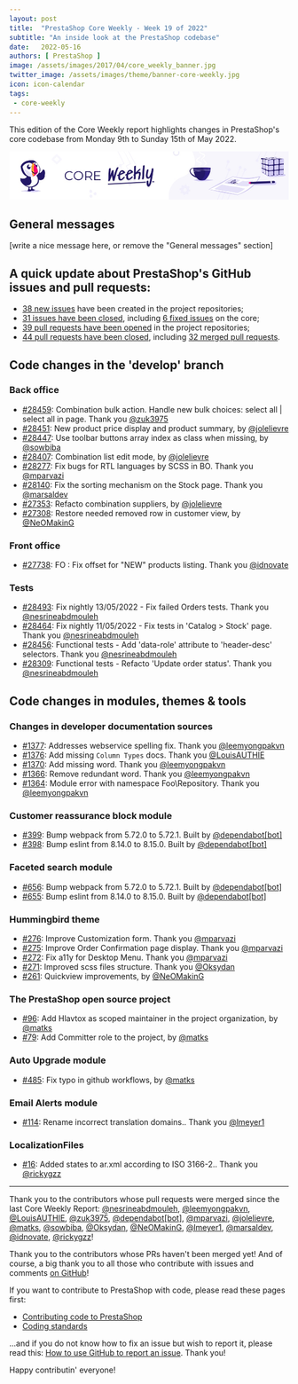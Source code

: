 ```yaml
---
layout: post
title:  "PrestaShop Core Weekly - Week 19 of 2022"
subtitle: "An inside look at the PrestaShop codebase"
date:   2022-05-16
authors: [ PrestaShop ]
image: /assets/images/2017/04/core_weekly_banner.jpg
twitter_image: /assets/images/theme/banner-core-weekly.jpg
icon: icon-calendar
tags:
 - core-weekly
---
```


This edition of the Core Weekly report highlights changes in PrestaShop's core codebase from Monday 9th to Sunday 15th of May 2022.

![Core Weekly banner](/assets/images/2018/12/banner-core-weekly.jpg)

## General messages

[write a nice message here, or remove the "General messages" section]


## A quick update about PrestaShop's GitHub issues and pull requests:

- [38 new issues](https://github.com/search?q=org%3APrestaShop+is%3Apublic++-repo%3Aprestashop%2Fprestashop.github.io++is%3Aissue+created%3A2022-05-09..2022-05-15) have been created in the project repositories;
- [31 issues have been closed](https://github.com/search?q=org%3APrestaShop+is%3Apublic++-repo%3Aprestashop%2Fprestashop.github.io++is%3Aissue+closed%3A2022-05-09..2022-05-15), including [6 fixed issues](https://github.com/search?q=org%3APrestaShop+is%3Apublic++-repo%3Aprestashop%2Fprestashop.github.io++is%3Aissue+label%3Afixed+closed%3A2022-05-09..2022-05-15) on the core;
- [39 pull requests have been opened](https://github.com/search?q=org%3APrestaShop+is%3Apublic++-repo%3Aprestashop%2Fprestashop.github.io++is%3Apr+created%3A2022-05-09..2022-05-15) in the project repositories;
- [44 pull requests have been closed](https://github.com/search?q=org%3APrestaShop+is%3Apublic++-repo%3Aprestashop%2Fprestashop.github.io++is%3Apr+closed%3A2022-05-09..2022-05-15), including [32 merged pull requests](https://github.com/search?q=org%3APrestaShop+is%3Apublic++-repo%3Aprestashop%2Fprestashop.github.io++is%3Apr+merged%3A2022-05-09..2022-05-15).
        


## Code changes in the 'develop' branch


### Back office
* [#28459](https://github.com/PrestaShop/PrestaShop/pull/28459): Combination bulk action. Handle new bulk choices: select all | select all in page. Thank you [@zuk3975](https://github.com/zuk3975)
* [#28451](https://github.com/PrestaShop/PrestaShop/pull/28451): New product price display and product summary, by [@jolelievre](https://github.com/jolelievre)
* [#28447](https://github.com/PrestaShop/PrestaShop/pull/28447): Use toolbar buttons array index as class when missing, by [@sowbiba](https://github.com/sowbiba)
* [#28407](https://github.com/PrestaShop/PrestaShop/pull/28407): Combination list edit mode, by [@jolelievre](https://github.com/jolelievre)
* [#28277](https://github.com/PrestaShop/PrestaShop/pull/28277): Fix bugs for RTL languages by SCSS in BO. Thank you [@mparvazi](https://github.com/mparvazi)
* [#28140](https://github.com/PrestaShop/PrestaShop/pull/28140): Fix the sorting mechanism on the Stock page. Thank you [@marsaldev](https://github.com/marsaldev)
* [#27353](https://github.com/PrestaShop/PrestaShop/pull/27353): Refacto combination suppliers, by [@jolelievre](https://github.com/jolelievre)
* [#27308](https://github.com/PrestaShop/PrestaShop/pull/27308): Restore needed removed row in customer view, by [@NeOMakinG](https://github.com/NeOMakinG)


### Front office
* [#27738](https://github.com/PrestaShop/PrestaShop/pull/27738): FO : Fix offset for "NEW" products listing. Thank you [@idnovate](https://github.com/idnovate)


### Tests
* [#28493](https://github.com/PrestaShop/PrestaShop/pull/28493): Fix nightly 13/05/2022 - Fix failed Orders tests. Thank you [@nesrineabdmouleh](https://github.com/nesrineabdmouleh)
* [#28464](https://github.com/PrestaShop/PrestaShop/pull/28464): Fix nightly 11/05/2022 - Fix tests in 'Catalog > Stock' page. Thank you [@nesrineabdmouleh](https://github.com/nesrineabdmouleh)
* [#28456](https://github.com/PrestaShop/PrestaShop/pull/28456): Functional tests - Add 'data-role' attribute to 'header-desc' selectors. Thank you [@nesrineabdmouleh](https://github.com/nesrineabdmouleh)
* [#28309](https://github.com/PrestaShop/PrestaShop/pull/28309): Functional tests - Refacto 'Update order status'. Thank you [@nesrineabdmouleh](https://github.com/nesrineabdmouleh)


## Code changes in modules, themes & tools


### Changes in developer documentation sources
* [#1377](https://github.com/PrestaShop/docs/pull/1377): Addresses webservice spelling fix. Thank you [@leemyongpakvn](https://github.com/leemyongpakvn)
* [#1376](https://github.com/PrestaShop/docs/pull/1376): Add missing `Column Types` docs. Thank you [@LouisAUTHIE](https://github.com/LouisAUTHIE)
* [#1370](https://github.com/PrestaShop/docs/pull/1370): Add missing word. Thank you [@leemyongpakvn](https://github.com/leemyongpakvn)
* [#1366](https://github.com/PrestaShop/docs/pull/1366): Remove redundant word. Thank you [@leemyongpakvn](https://github.com/leemyongpakvn)
* [#1364](https://github.com/PrestaShop/docs/pull/1364): Module error with namespace Foo\Repository. Thank you [@leemyongpakvn](https://github.com/leemyongpakvn)


### Customer reassurance block module
* [#399](https://github.com/PrestaShop/blockreassurance/pull/399): Bump webpack from 5.72.0 to 5.72.1. Built by [@dependabot[bot]](https://github.com/apps/dependabot)
* [#398](https://github.com/PrestaShop/blockreassurance/pull/398): Bump eslint from 8.14.0 to 8.15.0. Built by [@dependabot[bot]](https://github.com/apps/dependabot)


### Faceted search module
* [#656](https://github.com/PrestaShop/ps_facetedsearch/pull/656): Bump webpack from 5.72.0 to 5.72.1. Built by [@dependabot[bot]](https://github.com/apps/dependabot)
* [#655](https://github.com/PrestaShop/ps_facetedsearch/pull/655): Bump eslint from 8.14.0 to 8.15.0. Built by [@dependabot[bot]](https://github.com/apps/dependabot)


### Hummingbird theme
* [#276](https://github.com/PrestaShop/hummingbird/pull/276): Improve Customization form. Thank you [@mparvazi](https://github.com/mparvazi)
* [#275](https://github.com/PrestaShop/hummingbird/pull/275): Improve Order Confirmation page display. Thank you [@mparvazi](https://github.com/mparvazi)
* [#272](https://github.com/PrestaShop/hummingbird/pull/272): Fix a11y for Desktop Menu. Thank you [@mparvazi](https://github.com/mparvazi)
* [#271](https://github.com/PrestaShop/hummingbird/pull/271): Improved scss files structure. Thank you [@Oksydan](https://github.com/Oksydan)
* [#261](https://github.com/PrestaShop/hummingbird/pull/261): Quickview improvements, by [@NeOMakinG](https://github.com/NeOMakinG)


### The PrestaShop open source project
* [#96](https://github.com/PrestaShop/open-source/pull/96): Add Hlavtox as scoped maintainer in the project organization, by [@matks](https://github.com/matks)
* [#79](https://github.com/PrestaShop/open-source/pull/79): Add Committer role to the project, by [@matks](https://github.com/matks)


### Auto Upgrade module
* [#485](https://github.com/PrestaShop/autoupgrade/pull/485): Fix typo in github workflows, by [@matks](https://github.com/matks)


### Email Alerts module
* [#114](https://github.com/PrestaShop/ps_emailalerts/pull/114): Rename incorrect translation domains.. Thank you [@lmeyer1](https://github.com/lmeyer1)


### LocalizationFiles
* [#16](https://github.com/PrestaShop/LocalizationFiles/pull/16): Added states to ar.xml according to ISO 3166-2.. Thank you [@rickygzz](https://github.com/rickygzz)


<hr />

Thank you to the contributors whose pull requests were merged since the last Core Weekly Report: [@nesrineabdmouleh](https://github.com/nesrineabdmouleh), [@leemyongpakvn](https://github.com/leemyongpakvn), [@LouisAUTHIE](https://github.com/LouisAUTHIE), [@zuk3975](https://github.com/zuk3975), [@dependabot[bot]](https://github.com/apps/dependabot), [@mparvazi](https://github.com/mparvazi), [@jolelievre](https://github.com/jolelievre), [@matks](https://github.com/matks), [@sowbiba](https://github.com/sowbiba), [@Oksydan](https://github.com/Oksydan), [@NeOMakinG](https://github.com/NeOMakinG), [@lmeyer1](https://github.com/lmeyer1), [@marsaldev](https://github.com/marsaldev), [@idnovate](https://github.com/idnovate), [@rickygzz](https://github.com/rickygzz)!

Thank you to the contributors whose PRs haven't been merged yet! And of course, a big thank you to all those who contribute with issues and comments [on GitHub](https://github.com/PrestaShop/PrestaShop)!

If you want to contribute to PrestaShop with code, please read these pages first:

 * [Contributing code to PrestaShop](https://devdocs.prestashop.com/8/contribute/contribution-guidelines/)
 * [Coding standards](https://devdocs.prestashop.com/8/development/coding-standards/)

...and if you do not know how to fix an issue but wish to report it, please read this: [How to use GitHub to report an issue](https://devdocs.prestashop.com/8/contribute/contribute-reporting-issues/). Thank you!

Happy contributin' everyone!

